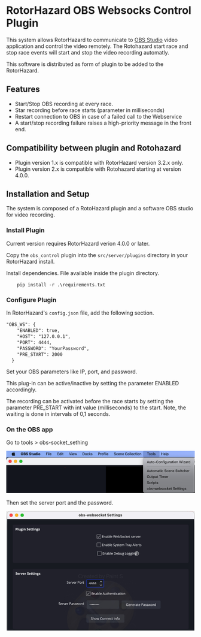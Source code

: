 # RotorHazard OBS Websocks Control Plugin
This system allows RotorHazard to communicate to [OBS Studio](https://obsproject.com/) video application and control the video remotely. The Rotohazard start race and stop race events will start and stop the video recording automatly.

This software is distributed as form of plugin to be added to the RotorHazard.

## Features
* Start/Stop OBS recording at every race. 
* Star recording before race starts (parameter in milliseconds)
* Restart connection to OBS in case of a failed call to the Webservice
* A start/stop recording failure raises a high-priority message in the front end.
 

## Compatibility between plugin and Rotohazard
 * Plugin version 1.x is compatible with RotorHazard version 3.2.x only.
 * Plugin version 2.x is compatible with Rotohazard starting at version 4.0.0. 

## Installation and Setup

The system is composed of a RotoHazard plugin and a software OBS studio for video recording.

### Install Plugin

Current version requires RotorHazard verion 4.0.0 or later. 

Copy the `obs_control` plugin into the `src/server/plugins` directory in your RotorHazard install.

Install dependencies. File available inside the plugin directory.

```
    pip install -r .\requirements.txt
```

### Configure Plugin

In RotorHazard's `config.json` file, add the following section.

```
"OBS_WS": {
	"ENABLED": true,
	"HOST": "127.0.0.1",
	"PORT": 4444,
	"PASSWORD": "YourPassword",
	"PRE_START": 2000
  }
```

Set your OBS parameters like IP, port, and password.

This plug-in can be active/inactive by setting the parameter ENABLED accordingly.

The recording can be activated before the race starts by setting the parameter PRE_START with int value (milliseconds) to the start. Note, the waiting is done in intervals of 0,1 seconds.


### On the OBS app

Go to tools > obs-socket_sething

<img src="image/obs_01_menu.png" alt="drawing" width="600"/>

Then set the server port and the password. 

<img src="./image/Obs_02_sethings.png" alt="drawing" width="600"/>
